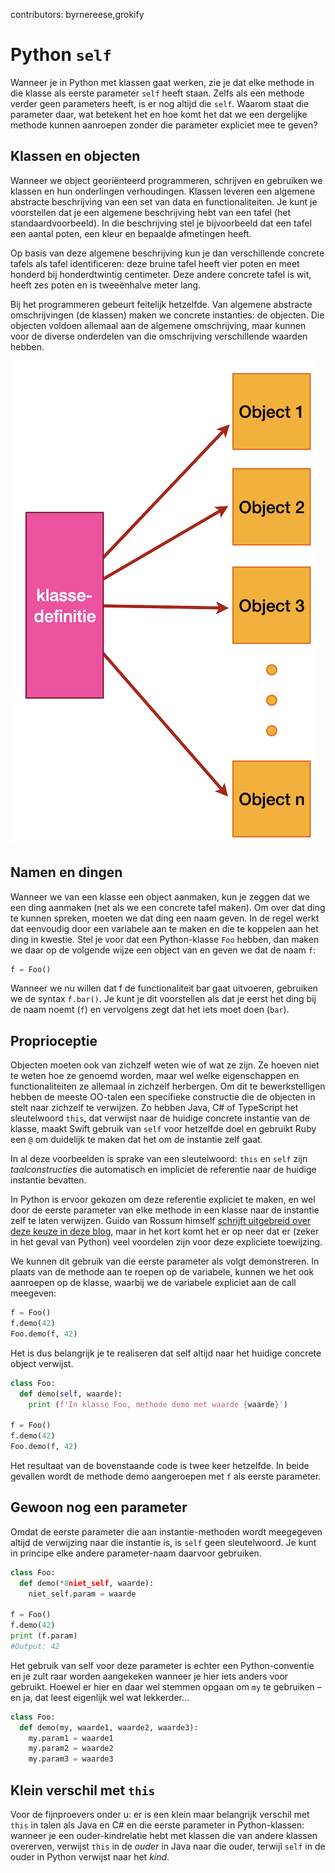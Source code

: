 contributors: byrnereese,grokify

# Python `self`

Wanneer je in Python met klassen gaat werken, zie je dat elke methode in die klasse als eerste parameter `self` heeft staan. Zelfs als een methode verder geen parameters heeft, is er nog altijd die `self`. Waarom staat die parameter daar, wat betekent het en hoe komt het dat we een dergelijke methode kunnen aanroepen zonder die parameter expliciet mee te geven?

## Klassen en objecten

Wanneer we object georiënteerd programmeren, schrijven en gebruiken we klassen en hun onderlingen verhoudingen. Klassen leveren een algemene abstracte beschrijving van een set van data en functionaliteiten. Je kunt je voorstellen dat je een algemene beschrijving hebt van een tafel (het standaardvoorbeeld). In die beschrijving stel je bijvoorbeeld dat een tafel een aantal poten, een kleur en bepaalde afmetingen heeft.

Op basis van deze algemene beschrijving kun je dan verschillende concrete tafels als tafel identificeren: deze bruine tafel heeft vier poten en meet honderd bij honderdtwintig centimeter. Deze andere concrete tafel is wit, heeft zes poten en is tweeënhalve meter lang.

Bij het programmeren gebeurt feitelijk hetzelfde. Van algemene abstracte omschrijvingen (de klassen) maken we concrete instanties: de objecten. Die objecten voldoen allemaal aan de algemene omschrijving, maar kunnen voor de diverse onderdelen van die omschrijving verschillende waarden hebben.

![Het centrale idee van OOP: werken met klassen en objecten](../imgs/oop.png)

## Namen en dingen

Wanneer we van een klasse een object aanmaken, kun je zeggen dat we een ding aanmaken (net als we een concrete tafel maken). Om over dat ding te kunnen spreken, moeten we dat ding een naam geven. In de regel werkt dat eenvoudig door een variabele aan te maken en die te koppelen aan het ding in kwestie. Stel je voor dat een Python-klasse `Foo` hebben, dan maken we daar op de volgende wijze een object van en geven we dat de naam `f`:

```python
f = Foo()
```

Wanneer we nu willen dat f de functionaliteit bar gaat uitvoeren, gebruiken we de syntax `f.bar()`. Je kunt je dit voorstellen als dat je eerst het ding bij de naam noemt (`f`) en vervolgens zegt dat het iets moet doen (`bar`).

## Proprioceptie

Objecten moeten ook van zichzelf weten wie of wat ze zijn. Ze hoeven niet te weten hoe ze genoemd worden, maar wel welke eigenschappen en functionaliteiten ze allemaal in zichzelf herbergen. Om dit te bewerkstelligen hebben de meeste OO-talen een specifieke constructie die de objecten in stelt naar zichzelf te verwijzen. Zo hebben Java, C# of TypeScript het sleutelwoord `this`, dat verwijst naar de huidige concrete instantie van de klasse, maakt Swift gebruik van `self` voor hetzelfde doel en gebruikt Ruby een `@` om duidelijk te maken dat het om de instantie zelf gaat.

In al deze voorbeelden is sprake van een sleutelwoord: `this` en `self` zijn *taalconstructies* die automatisch en impliciet de referentie naar de huidige instantie bevatten.

In Python is ervoor gekozen om deze referentie expliciet te maken, en wel door de eerste parameter van elke methode in een klasse naar de instantie zelf te laten verwijzen. Guido van Rossum himself [schrijft uitgebreid over deze keuze in deze blog](http://neopythonic.blogspot.com/2008/10/why-explicit-self-has-to-stay.html), maar in het kort komt het er op neer dat er (zeker in het geval van Python) veel voordelen zijn voor deze expliciete toewijzing.

We kunnen dit gebruik van die eerste parameter als volgt demonstreren. In plaats van de methode aan te roepen op de variabele, kunnen we het ook aanroepen op de klasse, waarbij we de variabele expliciet aan de call meegeven:

```python
f = Foo()
f.demo(42)
Foo.demo(f, 42)
```

Het is dus belangrijk je te realiseren dat self altijd naar het huidige concrete object verwijst.

```python
class Foo:
  def demo(self, waarde):
    print (f'In klasse Foo, methode demo met waarde {waarde}')

f = Foo()
f.demo(42)
Foo.demo(f, 42)
```

Het resultaat van de bovenstaande code is twee keer hetzelfde. In beide gevallen wordt de methode demo aangeroepen met `f` als eerste parameter.

## Gewoon nog een parameter

Omdat de eerste parameter die aan instantie-methoden wordt meegegeven altijd de verwijzing naar die instantie is, is `self` geen sleutelwoord. Je kunt in principe elke andere parameter-naam daarvoor gebruiken.

```python
class Foo:
  def demo(*8niet_self, waarde):
    niet_self.param = waarde

f = Foo()
f.demo(42)
print (f.param)
#Output: 42
```

Het gebruik van self voor deze parameter is echter een Python-conventie en je zult raar worden aangekeken wanneer je hier iets anders voor gebruikt. Hoewel er hier en daar wel stemmen opgaan om `my` te gebruiken – en ja, dat leest eigenlijk wel wat lekkerder…

```python
class Foo:
  def demo(my, waarde1, waarde2, waarde3):
    my.param1 = waarde1
    my.param2 = waarde2
    my.param3 = waarde3
```

## Klein verschil met `this`

Voor de fijnproevers onder u: er is een klein maar belangrijk verschil met `this` in talen als Java en C# en die eerste parameter in Python-klassen: wanneer je een ouder-kindrelatie hebt met klassen die van andere klassen overerven, verwijst `this` in de *ouder* in Java naar die ouder, terwijl `self` in de ouder in Python verwijst naar het *kind*.

